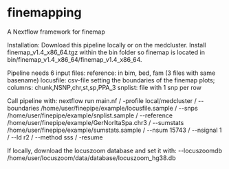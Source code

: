 # finemapping
A Nextflow framework for finemap

Installation:
Download this pipeline locally or on the medcluster.
Install finemap_v1.4_x86_64.tgz within the bin folder so finemap is located in bin/finemap_v1.4_x86_64/finemap_v1.4_x86_64.

Pipeline needs 6 input files:
reference: in bim, bed, fam (3 files with same basename)
locusfile: csv-file setting the boundaries of the finemap plots; columns: chunk,NSNP,chr,st,sp,PPA_3
snplist: file with 1 snp per row

Call pipeline with:
nextflow run main.nf /
-profile local/medcluster / 
--boundaries /home/user/finepipe/example/locusfile.sample /
--snps /home/user/finepipe/example/snplist.sample /
--reference /home/user/finepipe/example/GerNorItaSpa.chr3 /
--sumstats /home/user/finepipe/example/sumstats.sample /
--nsum 15743 /
--nsignal 1 /
--ld r2 /
--method sss /
-resume  

If locally, download the locuszoom database and set it with:
--locuszoomdb /home/user/locuszoom/data/database/locuszoom_hg38.db
